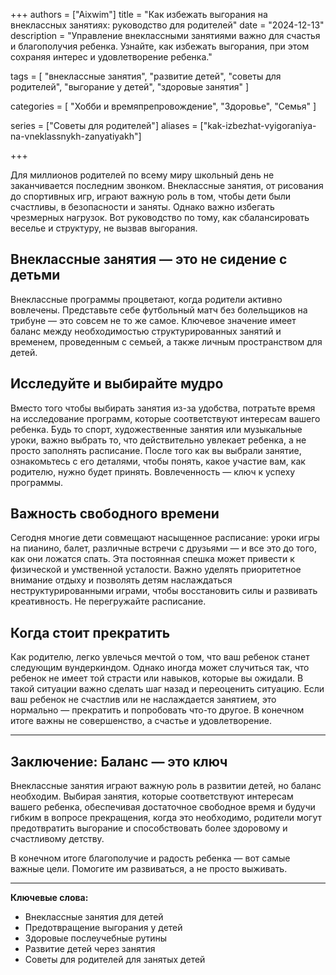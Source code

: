 +++
authors = ["Aixwim"]
title = "Как избежать выгорания на внеклассных занятиях: руководство для родителей"
date = "2024-12-13"
description = "Управление внеклассными занятиями важно для счастья и благополучия ребенка. Узнайте, как избежать выгорания, при этом сохраняя интерес и удовлетворение ребенка."

tags = [
  "внеклассные занятия",
  "развитие детей",
  "советы для родителей",
  "выгорание у детей",
  "здоровые занятия"
]

categories = [
  "Хобби и времяпрепровождение",
  "Здоровье",
  "Семья"
]

series = ["Советы для родителей"]
aliases = ["kak-izbezhat-vyigoraniya-na-vneklassnykh-zanyatiyakh"]

+++

Для миллионов родителей по всему миру школьный день не заканчивается последним звонком. Внеклассные занятия, от рисования до спортивных игр, играют важную роль в том, чтобы дети были счастливы, в безопасности и заняты. Однако важно избегать чрезмерных нагрузок. Вот руководство по тому, как сбалансировать веселье и структуру, не вызвав выгорания.

<!--more-->

## Внеклассные занятия — это не сидение с детьми

Внеклассные программы процветают, когда родители активно вовлечены. Представьте себе футбольный матч без болельщиков на трибуне — это совсем не то же самое. Ключевое значение имеет баланс между необходимостью структурированных занятий и временем, проведенным с семьей, а также личным пространством для детей.

## Исследуйте и выбирайте мудро

Вместо того чтобы выбирать занятия из-за удобства, потратьте время на исследование программ, которые соответствуют интересам вашего ребенка. Будь то спорт, художественные занятия или музыкальные уроки, важно выбрать то, что действительно увлекает ребенка, а не просто заполнять расписание. После того как вы выбрали занятие, ознакомьтесь с его деталями, чтобы понять, какое участие вам, как родителю, нужно будет принять. Вовлеченность — ключ к успеху программы.

## Важность свободного времени

Сегодня многие дети совмещают насыщенное расписание: уроки игры на пианино, балет, различные встречи с друзьями — и все это до того, как они ложатся спать. Эта постоянная спешка может привести к физической и умственной усталости. Важно уделять приоритетное внимание отдыху и позволять детям наслаждаться неструктурированными играми, чтобы восстановить силы и развивать креативность. Не перегружайте расписание.

## Когда стоит прекратить

Как родителю, легко увлечься мечтой о том, что ваш ребенок станет следующим вундеркиндом. Однако иногда может случиться так, что ребенок не имеет той страсти или навыков, которые вы ожидали. В такой ситуации важно сделать шаг назад и переоценить ситуацию. Если ваш ребенок не счастлив или не наслаждается занятием, это нормально — прекратить и попробовать что-то другое. В конечном итоге важны не совершенство, а счастье и удовлетворение.

---

## Заключение: Баланс — это ключ

Внеклассные занятия играют важную роль в развитии детей, но баланс необходим. Выбирая занятия, которые соответствуют интересам вашего ребенка, обеспечивая достаточное свободное время и будучи гибким в вопросе прекращения, когда это необходимо, родители могут предотвратить выгорание и способствовать более здоровому и счастливому детству.

В конечном итоге благополучие и радость ребенка — вот самые важные цели. Помогите им развиваться, а не просто выживать.

---

**Ключевые слова:**
- Внеклассные занятия для детей
- Предотвращение выгорания у детей
- Здоровые послеучебные рутины
- Развитие детей через занятия
- Советы для родителей для занятых детей

